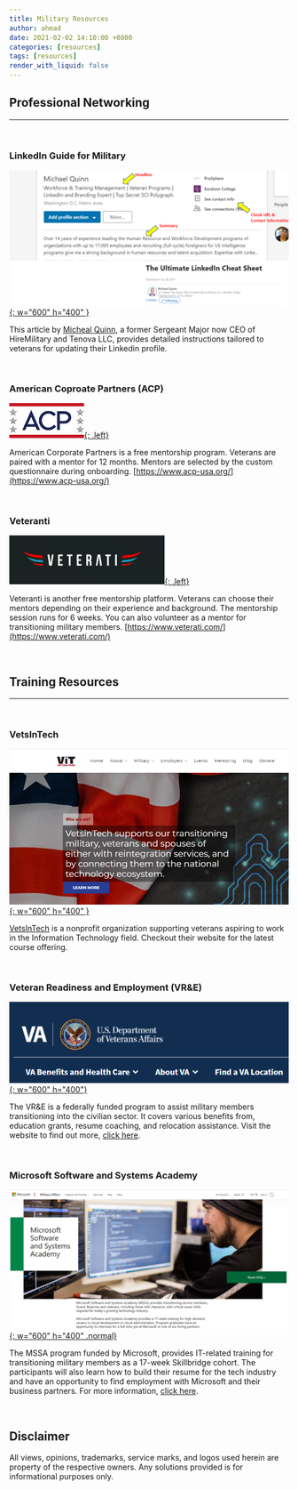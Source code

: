 ```yaml
---
title: Military Resources
author: ahmad
date: 2021-02-02 14:10:00 +0800
categories: [resources]
tags: [resources]
render_with_liquid: false
---
```


## Professional Networking
---
<br>

### LinkedIn Guide for Military


[![LinkedIn Tips](/assets/img/posts/LinkedIn-Article.PNG){: w="600" h="400" }](https://www.linkedin.com/pulse/ultimate-linkedin-cheat-sheet-michael-quinn/)

This article by [Micheal Quinn](https://www.linkedin.com/pulse/ultimate-linkedin-cheat-sheet-michael-quinn/), a former Sergeant Major now CEO of HireMilitary and Tenova LLC, provides detailed instructions tailored to veterans for updating their Linkedin profile.

<br>

### American Coproate Partners (ACP)

[![LinkedIn Tips](/assets/img/posts/acp.jpg){: .left}](https://www.acp-usa.org/)

American Corporate Partners is a free mentorship program. Veterans are paired with a mentor for 12 months. Mentors are selected by the custom questionnaire during onboarding. [https://www.acp-usa.org/](https://www.acp-usa.org/)

<br>

### Veteranti

[![LinkedIn Tips](/assets/img/posts/veterati.png){: .left}](https://www.veterati.com/)

Veteranti is another free mentorship platform. Veterans can choose their mentors depending on their experience and background. The mentorship session runs for 6 weeks. You can also volunteer as a mentor for transitioning military members. [https://www.veterati.com/](https://www.veterati.com/)

<br>

## Training Resources
---
<br>

### VetsInTech

[![](/assets/img/posts/VetsInTech.PNG){: w="600" h="400" }](https://vetsintech.co/)

[VetsInTech](https://vetsintech.co/) is a nonprofit organization supporting veterans aspiring to work in the Information Technology field. Checkout their website for the latest course offering.

<br>

### Veteran Readiness and Employment (VR&E)

[![](/assets/img/posts/va.PNG){: w="600" h="400"}](https://www.benefits.va.gov/vocrehab/index.asp)

The VR&E is a federally funded program to assist military members transitioning into the civilian sector. It covers various benefits from, education grants, resume coaching, and relocation assistance. Visit the website to find out more, [click here](https://www.benefits.va.gov/vocrehab/index.asp).

<br>

### Microsoft Software and Systems Academy
[![](/assets/img/posts/msft-mssa.PNG){: w="600" h="400" .normal}](https://military.microsoft.com/mssa/how-to-apply/)

The MSSA program funded by Microsoft, provides IT-related training for transitioning military members as a 17-week Skillbridge cohort. The participants will also learn how to build their resume for the tech industry and have an opportunity to find employment with Microsoft and their business partners. For more information, [click here](https://military.microsoft.com/mssa/how-to-apply/).

<br>

## Disclaimer
All views, opinions, trademarks, service marks, and logos used herein are property of the respective owners. Any solutions provided is for informational purposes only. 